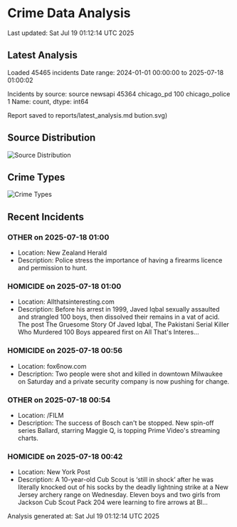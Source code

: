 # Crime Data Analysis
Last updated: Sat Jul 19 01:12:14 UTC 2025

## Latest Analysis

Loaded 45465 incidents
Date range: 2024-01-01 00:00:00 to 2025-07-18 01:00:02

Incidents by source:
source
newsapi           45364
chicago_pd          100
chicago_police        1
Name: count, dtype: int64

Report saved to reports/latest_analysis.md
bution.svg)

## Source Distribution
![Source Distribution](images/source_distribution.svg)

## Crime Types
![Crime Types](images/crime_types.svg)

## Recent Incidents

### OTHER on 2025-07-18 01:00
- Location: New Zealand Herald
- Description: Police stress the importance of having a firearms licence and permission to hunt.


### HOMICIDE on 2025-07-18 01:00
- Location: Allthatsinteresting.com
- Description: Before his arrest in 1999, Javed Iqbal sexually assaulted and strangled 100 boys, then dissolved their remains in a vat of acid.
The post The Gruesome Story Of Javed Iqbal, The Pakistani Serial Killer Who Murdered 100 Boys appeared first on All That's Interes…


### HOMICIDE on 2025-07-18 00:56
- Location: fox6now.com
- Description: Two people were shot and killed in downtown Milwaukee on Saturday and a private security company is now pushing for change.


### OTHER on 2025-07-18 00:54
- Location: /FILM
- Description: The success of Bosch can't be stopped. New spin-off series Ballard, starring Maggie Q, is topping Prime Video's streaming charts.


### HOMICIDE on 2025-07-18 00:42
- Location: New York Post
- Description: A 10-year-old Cub Scout is ‘still in shock’ after he was literally knocked out of his socks by the deadly lightning strike at a New Jersey archery range on Wednesday. Eleven boys and two girls from Jackson Cub Scout Pack 204 were learning to fire arrows at Bl…

Analysis generated at: Sat Jul 19 01:12:14 UTC 2025
